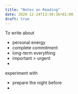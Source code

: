 ```yaml
---
title: "Notes on Reading"
date: 2020-12-24T13:50:36+01:00
draft: true
---
```



To write about

- personal energy
- complete commitment
- long-term everything
- important > urgent
- 



experiment with

- prepare the night before
- 




